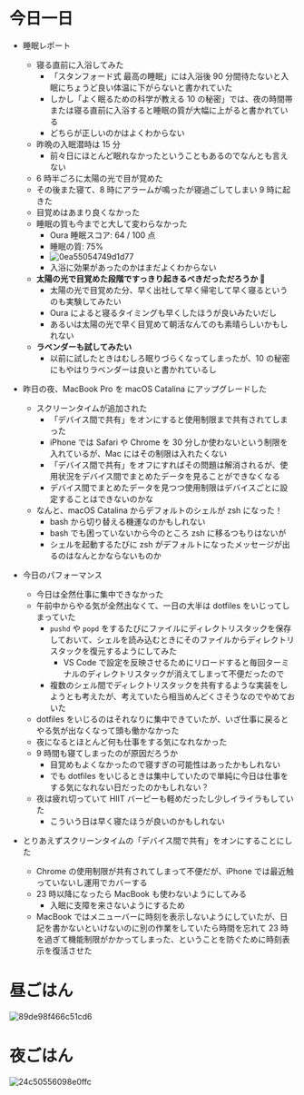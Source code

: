 # 今日一日
- 睡眠レポート
    - 寝る直前に入浴してみた
        - 「スタンフォード式 最高の睡眠」には入浴後 90 分間待たないと入眠にちょうど良い体温に下がらないと書かれていた
        - しかし「よく眠るための科学が教える 10 の秘密」では、夜の時間帯または寝る直前に入浴すると睡眠の質が大幅に上がると書かれている
        - どちらが正しいのかはよくわからない
    - 昨晩の入眠潜時は 15 分
        - 前々日にほとんど眠れなかったということもあるのでなんとも言えない
    - 6 時半ごろに太陽の光で目が覚めた
    - その後また寝て、8 時にアラームが鳴ったが寝過ごしてしまい 9 時に起きた
    - 目覚めはあまり良くなかった
    - 睡眠の質も今までと大して変わらなかった
        - Oura 睡眠スコア: 64 / 100 点
        - 睡眠の質: 75%
        - ![0ea55054749d1d77](https://noraworld.github.io/box-bulbasaur/2019/10/0ea55054749d1d77.png)
        - 入浴に効果があったのかはまだよくわからない
    - **太陽の光で目覚めた段階ですっきり起きるべきだっただろうか 🤔**
        - 太陽の光で目覚めた分、早く出社して早く帰宅して早く寝るというのも実験してみたい
        - Oura によると寝るタイミングも早くしたほうが良いみたいだし
        - あるいは太陽の光で早く目覚めて朝活なんてのも素晴らしいかもしれない
    - **ラベンダーも試してみたい**
        - 以前に試したときはむしろ眠りづらくなってしまったが、10 の秘密にもやはりラベンダーは良いと書かれているし

- 昨日の夜、MacBook Pro を macOS Catalina にアップグレードした
    - スクリーンタイムが追加された
        - 「デバイス間で共有」をオンにすると使用制限まで共有されてしまった
        - iPhone では Safari や Chrome を 30 分しか使わないという制限を入れているが、Mac にはその制限は入れたくない
        - 「デバイス間で共有」をオフにすればその問題は解消されるが、使用状況をデバイス間でまとめたデータを見ることができなくなる
        - デバイス間でまとめたデータを見つつ使用制限はデバイスごとに設定することはできないのかな
    - なんと、macOS Catalina からデフォルトのシェルが zsh になった！
        - bash から切り替える機運なのかもしれない
        - bash でも困っていないから今のところ zsh に移るつもりはないが
        - シェルを起動するたびに zsh がデフォルトになったメッセージが出るのはなんとかならないものか

- 今日のパフォーマンス
    - 今日は全然仕事に集中できなかった
    - 午前中からやる気が全然出なくて、一日の大半は dotfiles をいじってしまっていた
        - `pushd` や `popd` をするたびにファイルにディレクトリスタックを保存しておいて、シェルを読み込むときにそのファイルからディレクトリスタックを復元するようにしてみた
            - VS Code で設定を反映させるためにリロードすると毎回ターミナルのディレクトリスタックが消えてしまって不便だったので
        - 複数のシェル間でディレクトリスタックを共有するような実装をしようとも考えたが、考えていたら相当めんどくさそうなのでやめておいた
    - dotfiles をいじるのはそれなりに集中できていたが、いざ仕事に戻るとやる気が出なくなって頭も働かなかった
    - 夜になるとほとんど何も仕事をする気になれなかった
    - 9 時間も寝てしまったのが原因だろうか
        - 目覚めもよくなかったので寝すぎの可能性はあったかもしれない
        - でも dotfiles をいじるときは集中していたので単純に今日は仕事をする気になれない日だったのかもしれない？
    - 夜は疲れ切っていて HIIT バーピーも軽めだったし少しイライラもしていた
        - こういう日は早く寝たほうが良いのかもしれない

- とりあえずスクリーンタイムの「デバイス間で共有」をオンにすることにした
    - Chrome の使用制限が共有されてしまって不便だが、iPhone では最近触っていないし運用でカバーする
    - 23 時以降になったら MacBook も使わないようにしてみる
        - 入眠に支障を来さないようにするため
    - MacBook ではメニューバーに時刻を表示しないようにしていたが、日記を書かないといけないのに別の作業をしていたら時間を忘れて 23 時を過ぎて機能制限がかかってしまった、ということを防ぐために時刻表示を復活させた

# 昼ごはん
![89de98f466c51cd6](https://noraworld.github.io/box-bulbasaur/2019/10/89de98f466c51cd6.jpg)

# 夜ごはん
![24c50556098e0ffc](https://noraworld.github.io/box-bulbasaur/2019/10/24c50556098e0ffc.jpg)
